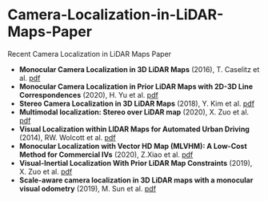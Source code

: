 # Camera-Localization-in-LiDAR-Maps-Paper
Recent Camera Localization in LiDAR Maps Paper
- **Monocular Camera Localization in 3D LiDAR Maps** (2016), T. Caselitz et al. [pdf](http://www.lifelong-navigation.eu/files/caselitz16iros.pdf)
- **Monocular Camera Localization in Prior LiDAR Maps with 2D-3D Line Correspondences** (2020), H. Yu et al. [pdf](https://www.ri.cmu.edu/app/uploads/2020/08/IROS20_0754_FI.pdf)
- **Stereo Camera Localization in 3D LiDAR Maps** (2018), Y. Kim et al. [pdf](https://ieeexplore.ieee.org/stamp/stamp.jsp?tp=&arnumber=8594362)
- **Multimodal localization: Stereo over LiDAR map** (2020), X. Zuo et al. [pdf](https://april.zju.edu.cn/wp-content/papercite-data/pdf/zuo2020multimodalls.pdf)
- **Visual Localization within LIDAR Maps for Automated Urban Driving** (2014), RW. Wolcott et al. [pdf](https://robots.engin.umich.edu/publications/rwolcott-2014a.pdf)
- **Monocular Localization with Vector HD Map (MLVHM): A Low-Cost Method for Commercial IVs** (2020), Z.Xiao et al. [pdf](https://www.mdpi.com/1424-8220/20/7/1870)
- **Visual-Inertial Localization With Prior LiDAR Map Constraints** (2019), X. Zuo et al. [pdf](https://ieeexplore.ieee.org/stamp/stamp.jsp?tp=&arnumber=8756059)
- **Scale-aware camera localization in 3D LiDAR maps with a monocular visual odometry** (2019), M. Sun et al. [pdf](https://onlinelibrary.wiley.com/doi/abs/10.1002/cav.1879)

